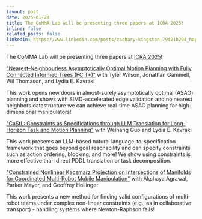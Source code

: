 ```yaml
---
layout: post
date: 2025-01-28
title: The CoMMA Lab will be presenting three papers at ICRA 2025!
inline: false
related_posts: false
linkedin: https://www.linkedin.com/posts/zachary-kingston-79421b294_happy-to-announce-three-papers-have-been-activity-7289764086815375360-jbOW?utm_source=share&utm_medium=member_desktop
---
```


The CoMMA Lab will be presenting three papers at [ICRA 2025](https://2025.ieee-icra.org/)!

["Nearest-Neighbourless Asymptotically Optimal Motion Planning with Fully Connected Informed Trees (FCIT*)"](/publications#wilson2025fcit)
with Tyler Wilson, Jonathan Gammell, Wil Thomason, and Lydia E. Kavraki

This work opens new doors in almost-surely asymptotically optimal (ASAO) planning and shows with SIMD-accelerated edge validation and no nearest neighbors datastructure we can achieve real-time ASAO planning for high-dimensional manipulators!

["CaStL: Constraints as Specifications through LLM Translation for Long-Horizon Task and Motion Planning"](/publications#guo2025castl)
with Weihang Guo and Lydia E. Kavraki

This work presents an LLM-based natural language-to-specification framework that goes beyond goal reachability and can specify constraints such as action ordering, blocking, and more! We show using constraints is more effective than direct PDDL translation or task decomposition.

["Constrained Nonlinear Kaczmarz Projection on Intersections of Manifolds for Coordinated Multi-Robot Mobile Manipulation"](/publications#agrawal2025cnkz)
with Akshaya Agrawal, Parker Mayer, and Geoffrey Hollinger

This work presents a new method for finding valid configurations of multi-robot teams under complex non-linear constraints (e.g., as in collaborative transport) - handling systems where Newton-Raphson fails!
